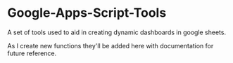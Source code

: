 # Google-Apps-Script-Tools
A set of tools used to aid in creating dynamic dashboards in google sheets. 

As I create new functions they'll be added here with documentation for future reference. 
